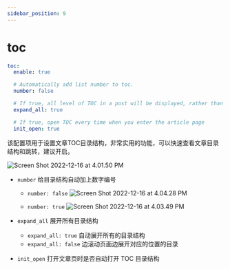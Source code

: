 ```yaml
---
sidebar_position: 9
---
```


# toc

```yaml
toc:
  enable: true

  # Automatically add list number to toc.
  number: false

  # If true, all level of TOC in a post will be displayed, rather than the activated part of it.
  expand_all: true

  # If true, open TOC every time when you enter the article page
  init_open: true
```

该配置项用于设置文章TOC目录结构，非常实用的功能，可以快速查看文章目录结构和跳转，建议开启。

![Screen Shot 2022-12-16 at 4.01.50 PM](https://evan.beee.top/img/Screen%20Shot%202022-12-16%20at%204.01.50%20PM.png)

- `number` 给目录结构自动加上数字编号
  - `number: false`
    ![Screen Shot 2022-12-16 at 4.04.28 PM](https://evan.beee.top/img/Screen%20Shot%202022-12-16%20at%204.04.28%20PM.png)

  - `number: true`
    ![Screen Shot 2022-12-16 at 4.03.49 PM](https://evan.beee.top/img/Screen%20Shot%202022-12-16%20at%204.03.49%20PM.png)

- `expand_all` 展开所有目录结构
  - `expand_all: true` 自动展开所有的目录结构
  - `expand_all: false` 边滚动页面边展开对应的位置的目录

- `init_open` 打开文章页时是否自动打开 TOC 目录结构 

